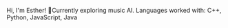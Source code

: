 Hi, I'm Esther!
🎵Currently exploring music AI.
Languages worked with: C++, Python, JavaScript, Java

<!---
slee692/slee692 is a ✨ special ✨ repository because its `README.md` (this file) appears on your GitHub profile.
You can click the Preview link to take a look at your changes.
--->
